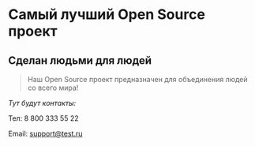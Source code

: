 # Самый лучший Open Source проект

## Сделан людьми для людей

> Наш Open Source проект предназначен для объединения людей со всего мира!

_Тут будут контакты:_

 Тел: 8 800 333 55 22
 
 Email: support@test.ru
 
